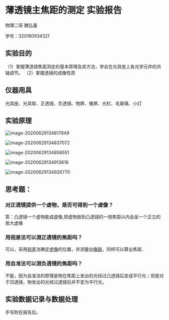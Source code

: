 # 薄透镜主焦距的测定    实验报告

物理二班 魏弘量

学号：320180934321

## 实验目的

 （1）掌握薄透镜焦距测定的基本原理及其方法，学会在光具座上各光学元件的共轴调节。
 （2）掌握透镜的成像性质

## 仪器用具

 光具座、光具架、正透镜、负透镜、物屏、像屏、光栏、毛玻璃、小灯

## 实验原理

![image-20200629134817849](C:\Users\QQ\AppData\Roaming\Typora\typora-user-images\image-20200629134817849.png)

![image-20200629134837072](C:\Users\QQ\AppData\Roaming\Typora\typora-user-images\image-20200629134837072.png)

![image-20200629134858551](C:\Users\QQ\AppData\Roaming\Typora\typora-user-images\image-20200629134858551.png)

![image-20200629134913616](C:\Users\QQ\AppData\Roaming\Typora\typora-user-images\image-20200629134913616.png)

![image-20200629134926770](C:\Users\QQ\AppData\Roaming\Typora\typora-user-images\image-20200629134926770.png)

## 思考题：

### 对正透镜提供一个虚物，是否可得到一个虚像？

答：凸透镜一个虚物能成虚像,把虚物放到凸透镜的一倍焦距以内会呈一个正立的放大虚像

### 用视差法可以测正透镜的焦距吗？

可以。采用[视差](https://www.baidu.com/s?wd=视差&tn=SE_PcZhidaonwhc_ngpagmjz&rsv_dl=gh_pc_zhidao)法确定[虚像](https://www.baidu.com/s?wd=虚像&tn=SE_PcZhidaonwhc_ngpagmjz&rsv_dl=gh_pc_zhidao)的位置，并测量出[像距](https://www.baidu.com/s?wd=像距&tn=SE_PcZhidaonwhc_ngpagmjz&rsv_dl=gh_pc_zhidao)，同样可以算出焦距．

### 用自准法可以测负透镜的焦距吗？

不能，因为自准法的原理是物在焦距上发出的光经过凸透镜后变成平行光；但是对于凹透镜，物发出的光经过透镜后并不变为平行光。

## 实验数据记录与数据处理

手写附在报告后。